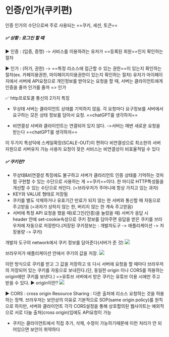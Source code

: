 # 인증/인가(쿠키편)
인증 인가의 수단으로써 주로 사용되는 ==쿠키, 세션, 토큰==

#####  ✅ 상황 :  로그인 할 때
▶ 인증 : (입증, 증명) -> 서비스를 이용하려는 유저가 ==등록된 회원==인지 확인하는절차

▶ 인가 : (허가, 권한) -> ==특정 리소스에 접근할 수 있는 권한==이 있는지 확인하는 절차(ex. 카페이용권한, 마이페이지이용권한이 있는지 확인하는 절차)
유저가 마이페이지에서 서버에 API요청으로 개인정보를 받아오는 요청을 할 때, 서버는 클라이언트에게 인증을 줄까 인가를 줄까 => 인가

✅ http프로토콜 통신의 2가지 특징
- 무상태
서버는 클라이언트 상태를 기억하지 않음. 각 요청마다 요구정보를 서버에서 요구하는 모든 상태 정보를 담아서 요청. ==chatGPT를 생각하자==

- 비연결성
서버와 클라이언트는 연결되어 있지 않다. ->서버는 매번 새로운 요청을 받는다 ==chatGPT를 생각하자==

이 두가지 특성덕에
스케일확장(SCALE-OUT)이 편하다
비연결성으로 최소한의 서버자원으로 서버유지 가능
사용자 요청이 잦은 서비스는 비연결성이 비효율적일 수 있다

##### ✅ 쿠키란?
- 무상태&비연결성 특징에도 불구하고 서버가 클라리언트 인증 상태를 기억하는 것처럼 구현할 수 있는 수단으로 사용하는 게 ==쿠키==이다. 한 마디로 HTTP특성들을 개선할 수 있는 수단으로 씌인다.
(=브라우저가 주머니에 항상 가지고 있는 과자)
- KEY와 VALUE 형태로 저장됨
- 쿠키를 별도 삭제하거나 유효기간 만료가 되지 않는 한 서버와 통신할 때 자동으로 주고받음
(=과자가 상하지 않는 한, 버리지 않는 한 계속 주고받음)
- 서버에 특정 API 요청을 했을 때(로그인(인증)을 눌렀을 때) 서버가 응답 시 header 안에 set-cookie속성으로 쿠키 정보를 담아주면 응답을 받은 쿠키를 브라우저에 자동으로 저장한다.(저장된 쿠키정보는 : 개발자도구 -> 애플리케이션 -> 저장용량 -> 쿠키)

개발자 도구의 network에서  쿠키 정보를 담아준다(서버가 준 것)
![](https://i.imgur.com/CalZwfc.png)

브라우저가 애플리케이션 안에서 쿠기의 값을 저장.
![](https://i.imgur.com/Uqe6Yn2.png)

이런 방식으로 쿠키를 받고 그 값을 저장하고 또 다시 서버에 요청을 할 때마다 브라우저의 저장되어 있는 쿠키를 자동으로 보내진다.(단, 동일한 origin 이나 CORS를 허용하는 origin에만 쿠키를 보낸다.)
=>유튜브 서버에서 받은 쿠키는 유튜브 이용 시에만 주고 받을 수 있다.
▶ origin이란?
![](https://i.imgur.com/YoZZBjB.png)

▶ CORS : cross origin Resource Sharing : 다른 출처에 리소스 요청하는 것을 허용하는 정책.  브라우저는 보안상의 이유로 기본적으로 SOP(same origin policy)를 원칙으로 하지만, 서버와 클라이언트 각각 CORS설정을 통해 상호합의된 웹사이트는 예외적으로 서로 다늘 출처(cross origin)임에도 API요청이 가능

- 쿠키는 클라이언트에서 직접 추가, 삭제, 수정이 가능하기때문에 이런 처리가 안 되어있으면 보안이 취약하다